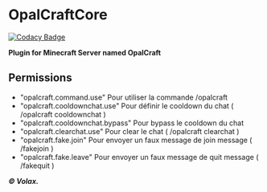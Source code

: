 # OpalCraftCore

[![Codacy Badge](https://api.codacy.com/project/badge/Grade/760f5191e81c4ad6b7b933871661d944)](https://app.codacy.com/manual/VolaxYT/OpalCraftCore?utm_source=github.com&utm_medium=referral&utm_content=VolaxYT/OpalCraftCore&utm_campaign=Badge_Grade_Dashboard)

**Plugin for Minecraft Server named OpalCraft**

**Permissions**
----------------------------
- "opalcraft.command.use" Pour utiliser la commande /opalcraft
- "opalcraft.cooldownchat.use" Pour définir le cooldown du chat ( /opalcraft cooldownchat )
- "opalcraft.cooldownchat.bypass" Pour bypass le cooldown du chat
- "opalcraft.clearchat.use" Pour clear le chat ( /opalcraft clearchat )
- "opalcraft.fake.join" Pour envoyer un faux message de join message ( /fakejoin )
- "opalcraft.fake.leave" Pour envoyer un faux message de quit message ( /fakequit )

***© Volax.***
